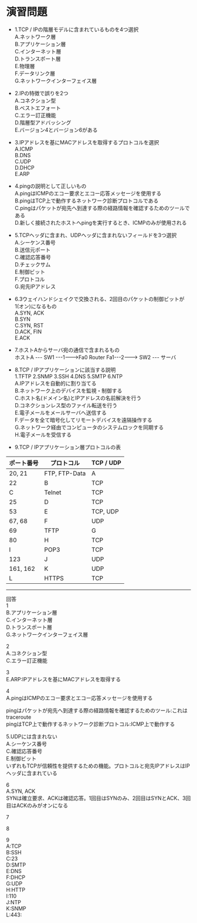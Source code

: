 # 演習問題
- 1.TCP / IPの階層モデルに含まれているものを4つ選択  
A.ネットワーク層  
B.アプリケーション層  
C.インターネット層  
D.トランスポート層  
E.物理層  
F.データリンク層  
G.ネットワークインターフェイス層

- 2.IPの特徴で誤りを2つ  
A.コネクション型  
B.ベストエフォート  
C.エラー訂正機能  
D.階層型アドバッシング  
E.バージョン4とバージョン6がある  

- 3.IPアドレスを基にMACアドレスを取得するプロトコルを選択  
A.ICMP  
B.DNS  
C.UDP  
D.DHCP  
E.ARP  

- 4.pingの説明として正しいもの  
A.pingはICMPのエコー要求とエコー応答メッセージを使用する  
B.pingはTCP上で動作するネットワーク診断プロトコルである  
C.pingはパケットが宛先へ到達する際の経路情報を確認するためのツールである  
D.新しく接続されたホストへpingを実行するとき、ICMPのみが使用される

- 5.TCPヘッダに含まれ、UDPヘッダに含まれないフィールドを3つ選択  
A.シーケンス番号  
B.送信元ポート  
C.確認応答番号  
D.チェックサム  
E.制御ビット  
F.プロトコル  
G.宛先IPアドレス

- 6.3ウェイハンドシェイクで交換される、2回目のパケットの制御ビットが1(オン)になるもの  
A.SYN, ACK  
B.SYN  
C.SYN, RST  
D.ACK, FIN  
E.ACK

- 7.ホストAからサーバ宛の通信で含まれるもの  
ホストA --- SW1 ---1--->Fa0 Router Fa1---2---> SW2 --- サーバ

- 8.TCP / IPアプリケーションに該当する説明  
1.TFTP
2.SNMP
3.SSH
4.DNS
5.SMTP
6.NTP  
A.IPアドレスを自動的に割り当てる  
B.ネットワーク上のデバイスを監視・制御する  
C.ホスト名(ドメイン名)とIPアドレスの名前解決を行う  
D.コネクションレス型のファイル転送を行う  
E.電子メールをメールサーバへ送信する  
F.データを全て暗号化してリモートデバイスを遠隔操作する  
G.ネットワーク経由でコンピュータのシステムロックを同期する  
H.電子メールを受信する

- 9.TCP / IPアプリケーション層プロトコルの表

|ポート番号|プロトコル    |TCP / UDP|
|--------|-------------|---------|
|20, 21  |FTP, FTP-Data|A        |
|22      |B            |TCP      |
|C       |Telnet       |TCP      |
|25      |D            |TCP      |
|53      |E            |TCP, UDP |
|67, 68  |F            |UDP      |
|69      |TFTP         |G        |
|80      |H            |TCP      |
|I       |POP3         |TCP      |
|123     |J            |UDP      |
|161, 162|K            |UDP      |
|L       |HTTPS        |TCP      |

---
回答  
1  
B.アプリケーション層  
C.インターネット層  
D.トランスポート層  
G.ネットワークインターフェイス層

2  
A.コネクション型  
C.エラー訂正機能

3  
E.ARP:IPアドレスを基にMACアドレスを取得する  

4  
A.pingはICMPのエコー要求とエコー応答メッセージを使用する  

pingはパケットが宛先へ到達する際の経路情報を確認するためのツール:これはtraceroute  
pingはTCP上で動作するネットワーク診断プロトコル:ICMP上で動作する  

5.UDPには含まれない  
A.シーケンス番号  
C.確認応答番号  
E.制御ビット  
いずれもTCPが信頼性を提供するための機能。プロトコルと宛先IPアドレスはIPヘッダに含まれている

6  
A.SYN, ACK  
SYNは確立要求、ACKは確認応答。1回目はSYNのみ、2回目はSYNとACK、3回目はACKのみがオンになる

7  

8  

9  
A:TCP  
B:SSH  
C:23  
D:SMTP  
E:DNS  
F:DHCP  
G:UDP  
H:HTTP  
I:110  
J:NTP  
K:SNMP  
L:443:
